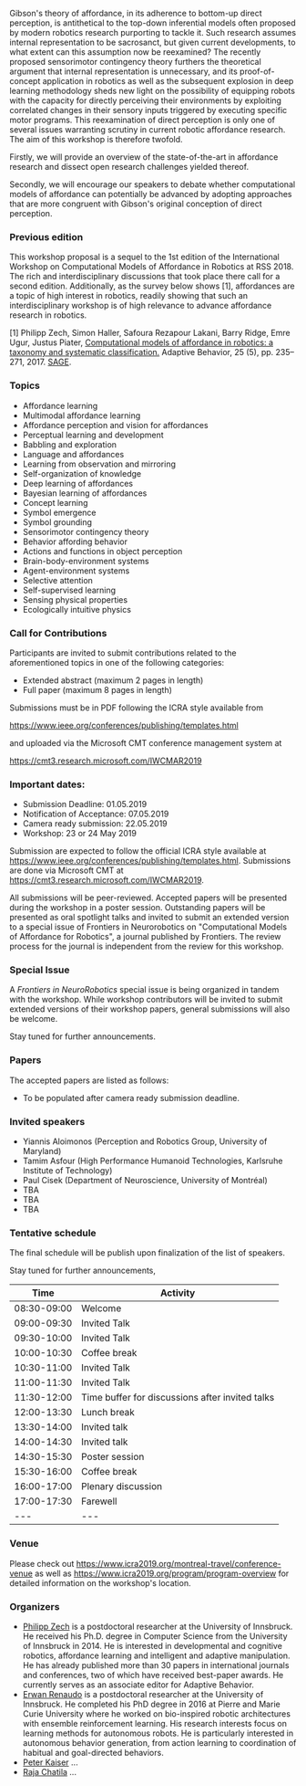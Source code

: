 Gibson's theory of affordance, in its adherence to bottom-up direct perception, is
antithetical to the top-down inferential models often proposed by modern robotics
research purporting to tackle it. Such research assumes internal representation to
be sacrosanct, but given current developments, to what extent can this assumption
now be reexamined? The recently proposed sensorimotor contingency theory furthers
the theoretical argument that internal representation is unnecessary, and its
proof-of-concept application in robotics as well as the subsequent explosion in
deep learning methodology sheds new light on the possibility of equipping robots
with the capacity for directly perceiving their environments by exploiting correlated
changes in their sensory inputs triggered by executing specific motor programs. This
reexamination of direct perception is only one of several issues warranting scrutiny
in current robotic affordance research. The aim of this workshop is therefore twofold.

Firstly, we will provide an overview of the state-of-the-art in affordance research
and dissect open research challenges yielded thereof. 

Secondly, we will encourage our speakers to debate whether computational models of
affordance can potentially be advanced by adopting approaches that are more congruent
with Gibson's original conception of direct perception. 


### Previous edition

This workshop proposal is a sequel to the 1st edition of the International Workshop on Computational Models of Affordance in Robotics at RSS 2018. The rich and interdisciplinary discussions that took place there call for a second edition. Additionally, as the survey below shows [1], affordances are a topic of high interest in robotics, readily showing that such an interdisciplinary workshop is of high relevance to advance affordance research in robotics.

[1] Philipp Zech, Simon Haller, Safoura Rezapour Lakani, Barry Ridge, Emre Ugur, Justus Piater, [Computational models of affordance in robotics: a taxonomy and systematic classification.](https://iis.uibk.ac.at/public/papers/Zech-2017-AB.pdf) Adaptive Behavior, 25 (5), pp. 235–271, 2017. [SAGE](http://journals.sagepub.com/doi/10.1177/1059712317726357). 


### Topics

  * Affordance learning
  * Multimodal affordance learning
  * Affordance perception and vision for affordances
  * Perceptual learning and development
  * Babbling and exploration
  * Language and affordances
  * Learning from observation and mirroring
  * Self-organization of knowledge
  * Deep learning of affordances
  * Bayesian learning of affordances
  * Concept learning
  * Symbol emergence
  * Symbol grounding
  * Sensorimotor contingency theory
  * Behavior affording behavior
  * Actions and functions in object perception
  * Brain-body-environment systems
  * Agent-environment systems
  * Selective attention
  * Self-supervised learning
  * Sensing physical properties
  * Ecologically intuitive physics


### Call for Contributions

Participants are invited to submit contributions related to the aforementioned topics in one of the following categories:
  * Extended abstract (maximum 2 pages in length)
  * Full paper (maximum 8 pages in length)
  
Submissions must be in PDF following the ICRA style available from

   https://www.ieee.org/conferences/publishing/templates.html
   
and uploaded via the Microsoft CMT conference management system at

   https://cmt3.research.microsoft.com/IWCMAR2019

### Important dates:

  * Submission Deadline: 01.05.2019
  * Notification of Acceptance: 07.05.2019
  * Camera ready submission: 22.05.2019
  * Workshop: 23 or 24 May 2019

Submission are expected to follow the official ICRA style available at https://www.ieee.org/conferences/publishing/templates.html. Submissions are done via Microsoft CMT at https://cmt3.research.microsoft.com/IWCMAR2019.

All submissions will be peer-reviewed. Accepted papers will be presented during the workshop in a poster session. Outstanding papers will be presented as oral spotlight talks and invited to submit an extended version to a special issue of Frontiers in Neurorobotics on "Computational Models of Affordance for Robotics", a journal published by Frontiers. The review process for the journal is independent from the review for this workshop. 


### Special Issue

A *Frontiers in NeuroRobotics* special issue is being organized in tandem with the workshop. While workshop contributors will be invited to submit extended versions of their workshop papers, general submissions will also be welcome.

Stay tuned for further announcements. 
   

### Papers

The accepted papers are listed as follows:

  * To be populated after camera ready submission deadline.
  
  
### Invited speakers

  * Yiannis Aloimonos (Perception and Robotics Group, University of Maryland)
  * Tamim Asfour (High Performance Humanoid Technologies, Karlsruhe Institute of Technology)
  * Paul Cisek (Department of Neuroscience, University of Montréal)
  * TBA
  * TBA
  * TBA
  
  
### Tentative schedule

The final schedule will be publish upon finalization of the list of speakers. 

Stay tuned for further announcements,

| Time        | Activity                                        |
| --- | --- |
| 08:30-09:00   | Welcome                                         |
| 09:00-09:30 | Invited Talk                                    |
| 09:30-10:00  | Invited Talk                                    |
| 10:00-10:30 | Coffee break                                    |
| 10:30-11:00 | Invited Talk                                    |
| 11:00-11:30 | Invited Talk                                    |
| 11:30-12:00 | Time buffer for discussions after invited talks |
| 12:00-13:30 | Lunch break                                     |
| 13:30-14:00 | Invited talk                                    |
| 14:00-14:30 | Invited talk                                    |
| 14:30-15:30 | Poster session                                  |
| 15:30-16:00 | Coffee break                                    |
| 16:00-17:00 | Plenary discussion                              |
| 17:00-17:30 | Farewell                                        |
| --- | --- |
    
    
### Venue

Please check out https://www.icra2019.org/montreal-travel/conference-venue as well as https://www.icra2019.org/program/program-overview for detailed information on the workshop's location.
   
   
### Organizers

* [Philipp Zech](mailto:philipp.zech@uibk.ac.at) is a postdoctoral researcher at the University of
	Innsbruck. He received his Ph.D. degree in Computer Science
	from the University of Innsbruck in 2014. He is interested in
	developmental and cognitive robotics, affordance learning and
	intelligent and adaptive manipulation. He has already published
	more than 30 papers in international journals and conferences,
	two of which have received best-paper awards. He currently serves as an 
	associate editor for Adaptive Behavior.
* [Erwan Renaudo](mailto:erwan.renaudo@uibk.ac.at) is a postdoctoral researcher at the University 
	of Innsbruck. He completed his PhD degree in 2016 at Pierre and 
        Marie Curie University where he worked on bio-inspired robotic 
        architectures with ensemble reinforcement learning. His research 
        interests focus on learning methods for autonomous robots. 
        He is particularly interested in autonomous behavior generation, 
        from action learning to coordination of habitual and goal-directed 
        behaviors.
* [Peter Kaiser](mailto:peter.kaiser@kit.edu) ...
* [Raja Chatila](mailto:raja.chatila@isir.upmc.fr) ...
